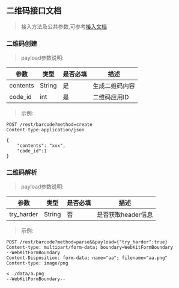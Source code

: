 ## 二维码接口文档

> 接入方法及公共参数,可参考[接入文档](rest.md)


### 二维码创建

> payload参数说明:

| 参数         | 类型      | 是否必填   | 描述    |
|-------------|-----------|------------|-----------------------------------|
| contents     | String  | 是	       | 生成二维码内容|
| code_id     | int  | 是	       | 二维码应用ID|


> 示例:
```http
POST /rest/barcode?method=create
Content-type:application/json

{
    "contents": "xxx",
    "code_id":1
}
```


### 二维码解析


> payload参数说明:

| 参数         | 类型      | 是否必填   | 描述    |
|-------------|-----------|------------|--------|
| try_harder  | String  | 否       | 是否获取header信息|


> 示例:
```http
POST /rest/barcode?method=parse&&payload={"try_harder":true}
Content-type: multipart/form-data; boundary=WebKitFormBoundary
--WebKitFormBoundary
Content-Disposition: form-data; name="aa"; filename="aa.png"
Content-type: image/png

< ./data/a.png
--WebKitFormBoundary--
```
